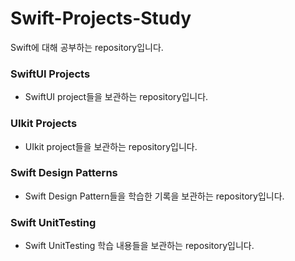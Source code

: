 # Swift-Projects-Study

Swift에 대해 공부하는 repository입니다.
 
### SwiftUI Projects
- SwiftUI project들을 보관하는 repository입니다.
### UIkit Projects
- UIkit project들을 보관하는 repository입니다.
### Swift Design Patterns
- Swift Design Pattern들을 학습한 기록을 보관하는 repository입니다.
### Swift UnitTesting
- Swift UnitTesting 학습 내용들을 보관하는 repository입니다.
